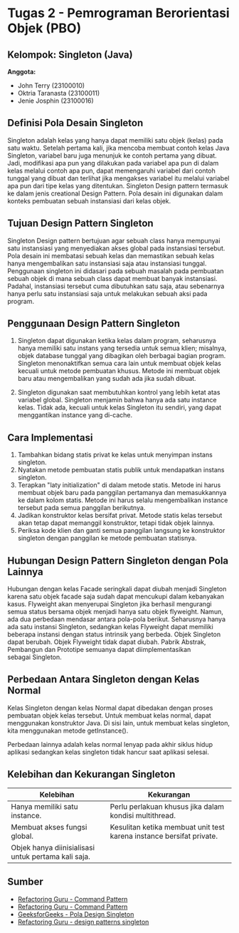 # Tugas 2 - Pemrograman Berorientasi Objek (PBO)

## Kelompok: Singleton (Java)
**Anggota:**
- John Terry (23100010)
- Oktria Taranasta (23100011)
- Jenie Josphin (23100016)

## Definisi Pola Desain Singleton
Singleton adalah kelas yang hanya dapat memiliki satu objek (kelas) pada satu waktu. Setelah pertama kali, jika mencoba membuat contoh kelas Java Singleton, variabel baru juga menunjuk ke contoh pertama yang dibuat. Jadi, modifikasi apa pun yang dilakukan pada variabel apa pun di dalam kelas melalui contoh apa pun, dapat memengaruhi variabel dari contoh tunggal yang dibuat dan terlihat jika mengakses variabel itu melalui variabel apa pun dari tipe kelas yang ditentukan. Singleton Design pattern termasuk ke dalam jenis creational Design Pattern. Pola desain ini digunakan dalam konteks pembuatan sebuah instansiasi dari kelas objek. 

## Tujuan Design Pattern Singleton
Singleton Design pattern bertujuan agar sebuah class hanya mempunyai satu instansiasi yang menyediakan akses global pada instansiasi tersebut. Pola desain ini membatasi sebuah kelas dan memastikan sebuah kelas hanya mengembalikan satu instansiasi saja atau instansiasi tunggal. Penggunaan singleton ini didasari pada sebuah masalah pada pembuatan sebuah objek di mana sebuah class dapat membuat banyak instansiasi. Padahal, instansiasi tersebut cuma dibutuhkan satu saja, atau sebenarnya hanya perlu satu instansiasi saja untuk melakukan sebuah aksi pada program. 

## Penggunaan Design Pattern Singleton
1. Singleton dapat digunakan ketika kelas dalam program, seharusnya hanya memiliki satu instans yang tersedia untuk semua klien; misalnya, objek database tunggal yang dibagikan oleh berbagai bagian program. Singleton menonaktifkan semua cara lain untuk membuat objek kelas kecuali untuk metode pembuatan khusus. Metode ini membuat objek baru atau mengembalikan yang sudah ada jika sudah dibuat.

2. Singleton digunakan saat  membutuhkan kontrol yang lebih ketat atas variabel global. Singleton menjamin bahwa hanya ada satu instance kelas. Tidak ada, kecuali untuk kelas Singleton itu sendiri, yang dapat menggantikan instance yang di-cache.

## Cara Implementasi 
1. Tambahkan bidang statis privat ke kelas untuk menyimpan instans singleton.
2. Nyatakan metode pembuatan statis publik untuk mendapatkan instans singleton.
3. Terapkan "laty initialization" di dalam metode statis. Metode ini harus membuat objek baru pada panggilan pertamanya dan memasukkannya ke dalam kolom statis. Metode ini harus selalu mengembalikan instance tersebut pada semua panggilan berikutnya.
4. Jadikan konstruktor kelas bersifat privat. Metode statis kelas tersebut akan tetap dapat memanggil konstruktor, tetapi tidak objek lainnya.
5. Periksa kode klien dan ganti semua panggilan langsung ke konstruktor singleton dengan panggilan ke metode pembuatan statisnya.

## Hubungan Design Pattern Singleton dengan Pola Lainnya
Hubungan dengan kelas Facade seringkali dapat diubah menjadi Singleton karena satu objek facade saja sudah dapat mencukupi dalam kebanyakan kasus. Flyweight akan menyerupai Singleton jika berhasil mengurangi semua status bersama objek menjadi hanya satu objek flyweight. Namun, ada dua perbedaan mendasar antara pola-pola berikut. Seharusnya hanya ada satu instansi Singleton, sedangkan kelas Flyweight dapat memiliki beberapa instansi dengan status intrinsik yang berbeda.
Objek Singleton dapat berubah. Objek Flyweight tidak dapat diubah.
Pabrik Abstrak, Pembangun dan Prototipe semuanya dapat diimplementasikan sebagai Singleton.

## Perbedaan Antara Singleton dengan Kelas Normal
Kelas Singleton dengan kelas Normal dapat dibedakan dengan proses pembuatan objek kelas tersebut. Untuk membuat kelas normal, dapat menggunakan konstruktor Java. Di sisi lain, untuk membuat kelas singleton, kita menggunakan metode getInstance().

Perbedaan lainnya adalah kelas normal lenyap pada akhir siklus hidup aplikasi sedangkan kelas singleton tidak hancur saat aplikasi selesai.

## Kelebihan dan Kekurangan Singleton
| **Kelebihan** | **Kekurangan** |
|---------------|--------------|
| Hanya memiliki satu instance. | Perlu perlakuan khusus jika dalam kondisi multithread. |
| Membuat akses fungsi global. | Kesulitan ketika membuat unit test karena instance bersifat private. |
| Objek hanya diinisialisasi untuk pertama kali saja. |

## Sumber
- [Refactoring Guru - Command Pattern](https://informatics.uii.ac.id/2023/02/06/berkenalan-dengan-singleton-design-pattern/)
- [Refactoring Guru - Command Pattern](https://www.santekno.com/cara-implementasi-singleton-design-pattern-golang/)
- [GeeksforGeeks - Pola Design Singleton](https://www.geeksforgeeks.org/singleton-class-java/)
- [Refactoring Guru - design patterns singleton](https://refactoring.guru/design-patterns/singleton/)
